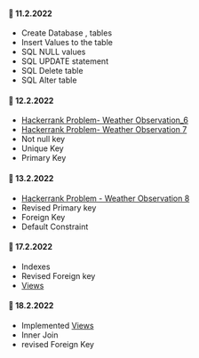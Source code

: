 

#### :dart: 11.2.2022

- Create Database , tables
- Insert Values to the table
- SQL NULL values
- SQL UPDATE statement
- SQL Delete table
- SQL Alter table

#### :dart: 12.2.2022

- [Hackerrank Problem- Weather Observation_6](https://github.com/madhuparna666/mySQL/blob/7e41b3c56186131d0b745654c40ec9fadd906bcd/DailyTrack/Hackerrank%20Problems/Weather_Observations_station_6.md)
- [Hackerrank Problem- Weather Observation 7](https://github.com/madhuparna666/mySQL/blob/37ecf9d004c75f586bc003faaa730b91cb290132/DailyTrack/Hackerrank%20Problems/Weather_Observations_station_7.md)
- Not null key 
- Unique Key
- Primary Key

#### :dart: 13.2.2022
- [Hackerrank Problem - Weather Observation 8](https://github.com/madhuparna666/mySQL/blob/b463d7d0110773b78360a81ca61175735e74ca25/DailyTrack/Hackerrank%20Problems/Weather_Observations_station_8.md)
- Revised Primary key
- Foreign Key
- Default Constraint

#### :dart: 17.2.2022
 - Indexes 
 - Revised Foreign key
 - [Views](https://github.com/madhuparna666/mySQL/blob/80aa43a1121848eb06e9e7df62ea3c9f684ed08a/Topics/Views.md)

#### :dart: 18.2.2022

- Implemented [Views](https://github.com/madhuparna666/mySQL/blob/80aa43a1121848eb06e9e7df62ea3c9f684ed08a/Topics/Views.md)
- Inner Join
- revised Foreign Key


